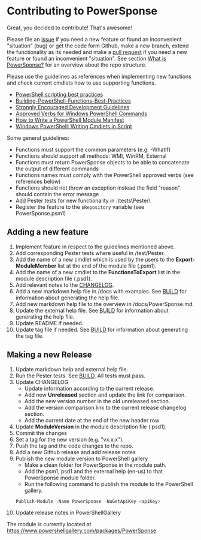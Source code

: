 # Contributing to PowerSponse

Great, you decided to contribute! That's awesome!

Please file an [issue](https://github.com/swisscom/PowerSponse/issues) if you
need a new feature or found an inconvenient "situation" (bug) or get the code
form Github, make a new branch, extend the functionality as its needed and
make a [pull request](https://github.com/swisscom/PowerSponse/pulls) if you
need a new feature or found an inconvenient "situation". See section
[What is PowerSponse?](README.md#what-is-powersponse) for an overview about
the repo structure.

Please use the guidelines as references when implementing new functions and
check current cmdlets how to use supporting functions.

* [PowerShell scripting best practices](https://blogs.technet.microsoft.com/pstips/2014/06/17/powershell-scripting-best-practices/)
* [Building-PowerShell-Functions-Best-Practices](http://ramblingcookiemonster.github.io/Building-PowerShell-Functions-Best-Practices/)
* [Strongly Encouraged Development Guidelines](https://msdn.microsoft.com/en-us/library/dd878270(v=vs.85).aspx)
* [Approved Verbs for Windows PowerShell Commands](https://msdn.microsoft.com/en-us/library/ms714428(v=vs.85).aspx)
* [How to Write a PowerShell Module Manifest](https://msdn.microsoft.com/en-us/library/dd878337(v=vs.85).aspx)
* [Windows PowerShell: Writing Cmdlets in Script](https://technet.microsoft.com/en-us/library/ff677563.aspx)

Some general guidelines:

* Functions must support the common parameters (e.g. -WhatIf)
* Functions should support all methods: WMI, WinRM, External
* Functions must return PowerSponse objects to be able to concatenate the
  output of different commands
* Functions names must comply with the PowerShell approved verbs (see
  references below)
* Functions should not throw an exception instead the field "reason" should
  contain the error message
* Add Pester tests for new functionality in .\tests\Pester\
* Register the feature to the `$Repository` variable (see PowerSponse.psm1)

## Adding a new feature

1. Implement feature in respect to the guidelines mentioned above.
1. Add corresponding Pester tests where useful in /test/Pester.
1. Add the name of a new cmdlet which is used by the users to the
   **Export-ModuleMember** list at the end of the module file (.psm1).
1. Add the name of a new cmdlet to the **FunctionsToExport** list in the module
   description file (.psd1).
1. Add relevant notes to the [CHANGELOG](CHANGELOG.md).
1. Add a new markdown help file in /docs with examples. See [BUILD](BUILD.md)
   for information about generating the help file. 
1. Add new markdown help file to the overview in /docs/PowerSponse.md.
1. Update the external help file. See [BUILD](BUILD.md) for
   information about generating the help file. 
1. Update README if needed.
1. Update tag file if needed. See [BUILD](BUILD.md) for
   information about generating the tag file.

## Making a new Release

1. Update markdown help and external help file.
1. Run the Pester tests. See [BUILD](BUILD.md). All tests must pass.
1. Update CHANGELOG 
    * Update information according to the current release.
    * Add new **Unreleased** section and update the link for comparison.
    * Add the new version number in the old unreleased section.
    * Add the version comparison link to the current release changelog section.
    * Add the current date at the end of the new header row
1. Update **ModuleVersion** in the module description file (.psd1).
1. Commit the changes
1. Set a tag for the new version (e.g. "vx.x.x").
1. Push the tag and the code changes to the repo.
1. Add a new Github release and add release notes
1. Publish the new module version to PowerShell gallery
    * Make a clean folder for PowerSponse in the module path.
    * Add the psm1, psd1 and the external help (en-us) to that PowerSponse module
        folder.
    * Run the following command to publish the module to the PowerShell gallery.
    ``` powershell
    Publish-Module -Name PowerSponse -NuGetApiKey <apiKey> 
    ```
1. Update release notes in PowerShellGallery

The module is currently located at https://www.powershellgallery.com/packages/PowerSponse.

